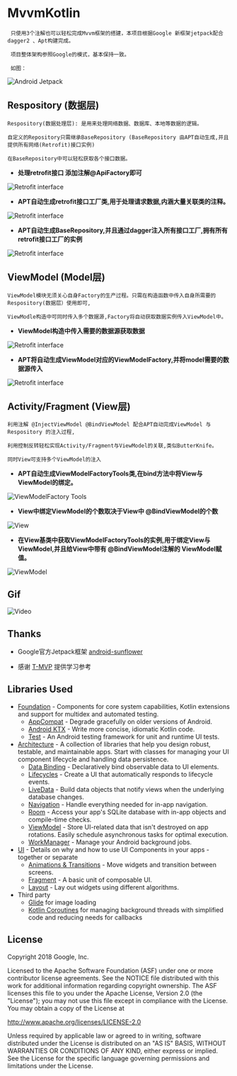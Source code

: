 # MvvmKotlin

     只使用3个注解也可以轻松完成Mvvm框架的搭建，本项目根据Google 新框架jetpack配合dagger2 、Apt构建完成。

     项目整体架构参照Google的模式，基本保持一致。

     如图：
 ![Android Jetpack](screenshots/final-architecture.png "Android Jetpack Components")

Respository (数据层)
-----------------
    Respository(数据处理层): 是用来处理网络数据、数据库、本地等数据的逻辑。

    自定义的Repository只需继承BaseRepository (BaseRepository 由APT自动生成,并且提供所有网络(Retrofit)接口实例)

    在BaseRepository中可以轻松获取各个接口数据。

+ **处理retrofit接口 添加注解@ApiFactory即可**

![Retrofit interface](screenshots/retrofit0.png)
+ **APT自动生成retrofit接口工厂类,用于处理请求数据,内涵大量关联类的注释。**

![Retrofit interface](screenshots/retrofit1.png)
+ **APT自动生成BaseRepository,并且通过dagger注入所有接口工厂,拥有所有retrofit接口工厂的实例**

![Retrofit interface](screenshots/retrofit2.png)

ViewModel (Model层)
------------------
    ViewModel模块无须关心自身Factory的生产过程。只需在构造函数中传入自身所需要的Respository(数据层）使用即可,

    ViewModle构造中可同时传入多个数据源,Factory将自动获取数据实例传入ViewModel中。

+ **ViewModel构造中传入需要的数据源获取数据**

![Retrofit interface](screenshots/model1.png)
+ **APT将自动生成ViewModel对应的ViewModelFactory,并将model需要的数据源传入**

![Retrofit interface](screenshots/model0.png)

Activity/Fragment (View层)
-------------------------
    利用注解 @InjectViewModel @BindViewModel 配合APT自动完成ViewModel 与Respository 的注入过程,

    利用控制反转轻松实现Activity/Fragment与ViewModel的关联,类似ButterKnife。

    同时View可支持多个ViewModel的注入

+ **APT自动生成ViewModelFactoryTools类,在bind方法中将View与ViewModel的绑定。**

![ViewModelFactory Tools](screenshots/view1.png)
+ **View中绑定ViewModel的个数取决于View中 @BindViewModel的个数**

![View](screenshots/view2.png)
+ **在View基类中获取ViewModelFactoryTools的实例,用于绑定View与ViewModel,并且给View中带有 @BindViewModel注解的 ViewModel赋值。**

![ViewModel](screenshots/view0.png)

## Gif
![Video](screenshots/video.gif)


Thanks
--------------
- Google官方Jetpack框架 [android-sunflower](https://github.com/googlesamples/android-sunflower)

- 感谢 [T-MVP](https://github.com/north2016/T-MVP) 提供学习参考


Libraries Used
--------------
* [Foundation][0] - Components for core system capabilities, Kotlin extensions and support for
  multidex and automated testing.
  * [AppCompat][1] - Degrade gracefully on older versions of Android.
  * [Android KTX][2] - Write more concise, idiomatic Kotlin code.
  * [Test][4] - An Android testing framework for unit and runtime UI tests.
* [Architecture][10] - A collection of libraries that help you design robust, testable, and
  maintainable apps. Start with classes for managing your UI component lifecycle and handling data
  persistence.
  * [Data Binding][11] - Declaratively bind observable data to UI elements.
  * [Lifecycles][12] - Create a UI that automatically responds to lifecycle events.
  * [LiveData][13] - Build data objects that notify views when the underlying database changes.
  * [Navigation][14] - Handle everything needed for in-app navigation.
  * [Room][16] - Access your app's SQLite database with in-app objects and compile-time checks.
  * [ViewModel][17] - Store UI-related data that isn't destroyed on app rotations. Easily schedule
     asynchronous tasks for optimal execution.
  * [WorkManager][18] - Manage your Android background jobs.
* [UI][30] - Details on why and how to use UI Components in your apps - together or separate
  * [Animations & Transitions][31] - Move widgets and transition between screens.
  * [Fragment][34] - A basic unit of composable UI.
  * [Layout][35] - Lay out widgets using different algorithms.
* Third party
  * [Glide][90] for image loading
  * [Kotlin Coroutines][91] for managing background threads with simplified code and reducing needs for callbacks

[0]: https://developer.android.com/jetpack/foundation/
[1]: https://developer.android.com/topic/libraries/support-library/packages#v7-appcompat
[2]: https://developer.android.com/kotlin/ktx
[4]: https://developer.android.com/training/testing/
[10]: https://developer.android.com/jetpack/arch/
[11]: https://developer.android.com/topic/libraries/data-binding/
[12]: https://developer.android.com/topic/libraries/architecture/lifecycle
[13]: https://developer.android.com/topic/libraries/architecture/livedata
[14]: https://developer.android.com/topic/libraries/architecture/navigation/
[16]: https://developer.android.com/topic/libraries/architecture/room
[17]: https://developer.android.com/topic/libraries/architecture/viewmodel
[18]: https://developer.android.com/topic/libraries/architecture/workmanager
[30]: https://developer.android.com/jetpack/ui/
[31]: https://developer.android.com/training/animation/
[34]: https://developer.android.com/guide/components/fragments
[35]: https://developer.android.com/guide/topics/ui/declaring-layout
[90]: https://bumptech.github.io/glide/
[91]: https://kotlinlang.org/docs/reference/coroutines-overview.html

License
-------

Copyright 2018 Google, Inc.

Licensed to the Apache Software Foundation (ASF) under one or more contributor
license agreements.  See the NOTICE file distributed with this work for
additional information regarding copyright ownership.  The ASF licenses this
file to you under the Apache License, Version 2.0 (the "License"); you may not
use this file except in compliance with the License.  You may obtain a copy of
the License at

  http://www.apache.org/licenses/LICENSE-2.0

Unless required by applicable law or agreed to in writing, software
distributed under the License is distributed on an "AS IS" BASIS, WITHOUT
WARRANTIES OR CONDITIONS OF ANY KIND, either express or implied.  See the
License for the specific language governing permissions and limitations under
the License.




